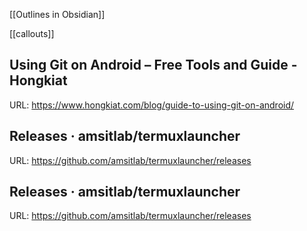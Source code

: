 

[[Outlines in Obsidian]]

[[callouts]]
## Using Git on Android – Free Tools and Guide - Hongkiat
URL: https://www.hongkiat.com/blog/guide-to-using-git-on-android/
## Releases · amsitlab/termuxlauncher
URL: https://github.com/amsitlab/termuxlauncher/releases
## Releases · amsitlab/termuxlauncher
URL: https://github.com/amsitlab/termuxlauncher/releases
